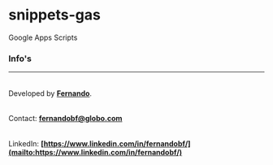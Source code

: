 # snippets-gas
Google Apps Scripts

### Info's
- - - - - -
######
Developed by **[Fernando](mailto:fernandobf@globo.com)**.
######
Contact: **[fernandobf@globo.com](mailto:fernandobf@globo.com)**
######
LinkedIn: **[https://www.linkedin.com/in/fernandobf/](mailto:https://www.linkedin.com/in/fernandobf/)**
